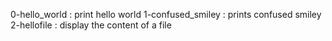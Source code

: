 0-hello_world : print hello world
1-confused_smiley : prints confused smiley 
2-hellofile : display the content of a file 
